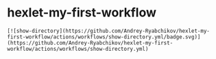 # hexlet-my-first-workflow

	[![show-directory](https://github.com/Andrey-Ryabchikov/hexlet-my-first-workflow/actions/workflows/show-directory.yml/badge.svg)](https://github.com/Andrey-Ryabchikov/hexlet-my-first-workflow/actions/workflows/show-directory.yml)
